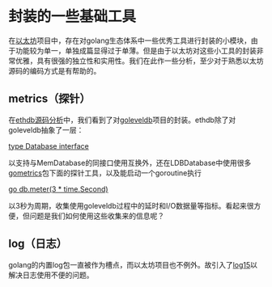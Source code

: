 # 封装的一些基础工具
在[以太坊](https://github.com/ethereum/go-ethereum)项目中，存在对golang生态体系中一些优秀工具进行封装的小模块，由于功能较为单一，单独成篇显得过于单薄。但是由于以太坊对这些小工具的封装非常优雅，具有很强的独立性和实用性。我们在此作一些分析，至少对于熟悉以太坊源码的编码方式是有帮助的。
## metrics（探针）
在[ethdb源码分析](/ethdb源码分析.md)中，我们看到了对[goleveldb](https://github.com/syndtr/goleveldb)项目的封装。ethdb除了对goleveldb抽象了一层：

[type Database interface](https://github.com/ethereum/go-ethereum/blob/master/ethdb/interface.go#L29)

以支持与MemDatabase的同接口使用互换外，还在LDBDatabase中使用很多[gometrics](https://github.com/rcrowley/go-metrics)包下面的探针工具，以及能启动一个goroutine执行

[go db.meter(3 * time.Second)](https://github.com/ethereum/go-ethereum/blob/master/ethdb/database.go#L198)

以3秒为周期，收集使用goleveldb过程中的延时和I/O数据量等指标。看起来很方便，但问题是我们如何使用这些收集来的信息呢？

## log（日志）
golang的内置log包一直被作为槽点，而以太坊项目也不例外。故引入了[log15](https://github.com/inconshreveable/log15)以解决日志使用不便的问题。


